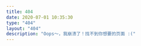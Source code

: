 ```yaml
---
title: 404
date: 2020-07-01 10:35:30
type: "404"
layout: "404"
description: "Oops～，我崩溃了！找不到你想要的页面 :("
---
```


